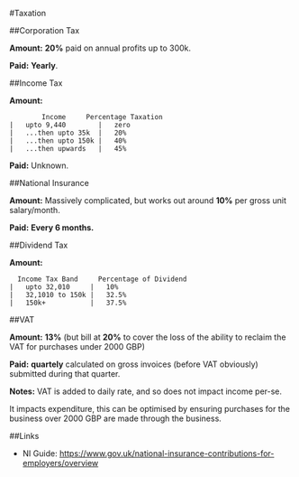 #Taxation

##Corporation Tax

 **Amount:** **20%** paid on annual profits up to 300k.
 
 **Paid:** **Yearly**.

##Income Tax

**Amount:**

            Income     Percentage Taxation
    |   upto 9,440        |   zero
    |   ...then upto 35k  |   20%
    |   ...then upto 150k |   40%
    |   ...then upwards   |   45%
    
 **Paid:** Unknown.

##National Insurance

**Amount:** Massively complicated, but works out around **10%** per gross unit salary/month.

**Paid:** **Every 6 months.**

##Dividend Tax

**Amount:**

      Income Tax Band     Percentage of Dividend
    |   upto 32,010     |   10%
    |   32,1010 to 150k |   32.5%
    |   150k+           |   37.5%

##VAT

**Amount:** **13%** (but bill at **20%** to cover the loss of the ability to reclaim the VAT for purchases under 2000 GBP)

**Paid:** **quartely** calculated on gross invoices (before VAT obviously) submitted during that quarter.

**Notes:** VAT is added to daily rate, and so does not impact income per-se.

It impacts expenditure, this can be optimised by ensuring purchases for the business over 2000 GBP are made through the business.

##Links

 - NI Guide: https://www.gov.uk/national-insurance-contributions-for-employers/overview
